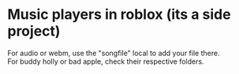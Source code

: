 # Music players in roblox (its a side project)
For audio or webm, use the "songfile" local to add your file there.<br>
For buddy holly or bad apple, check their respective folders.